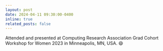 ```yaml
---
layout: post
date: 2024-04-11 09:30:00-0400
inline: true
related_posts: false
---
```


Attended and presented at Computing Research Association Grad Cohort Workshop for Women 2023 in Minneapolis, MN, USA. :smile: